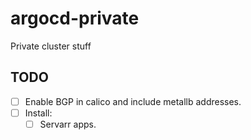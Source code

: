 # argocd-private

Private cluster stuff

## TODO

- [ ] Enable BGP in calico and include metallb addresses.
- [ ] Install:
  - [ ] Servarr apps.
